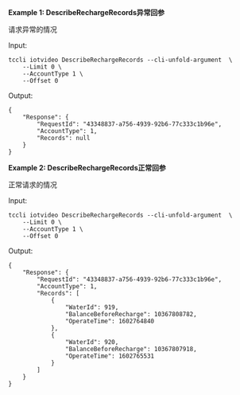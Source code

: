 **Example 1: DescribeRechargeRecords异常回参**

请求异常的情况

Input: 

```
tccli iotvideo DescribeRechargeRecords --cli-unfold-argument  \
    --Limit 0 \
    --AccountType 1 \
    --Offset 0
```

Output: 
```
{
    "Response": {
        "RequestId": "43348837-a756-4939-92b6-77c333c1b96e",
        "AccountType": 1,
        "Records": null
    }
}
```

**Example 2: DescribeRechargeRecords正常回参**

正常请求的情况

Input: 

```
tccli iotvideo DescribeRechargeRecords --cli-unfold-argument  \
    --Limit 0 \
    --AccountType 1 \
    --Offset 0
```

Output: 
```
{
    "Response": {
        "RequestId": "43348837-a756-4939-92b6-77c333c1b96e",
        "AccountType": 1,
        "Records": [
            {
                "WaterId": 919,
                "BalanceBeforeRecharge": 10367808782,
                "OperateTime": 1602764840
            },
            {
                "WaterId": 920,
                "BalanceBeforeRecharge": 10367807918,
                "OperateTime": 1602765531
            }
        ]
    }
}
```


